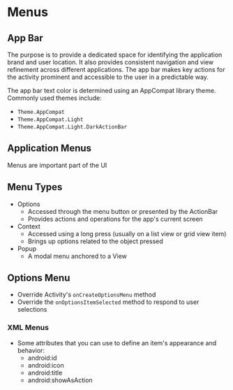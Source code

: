# Menus

## App Bar

The purpose is to provide a dedicated space for identifying the application brand and user location.  It also provides consistent navigation and view refinement across different applications. The app bar makes key actions for the activity prominent and accessible to the user in a predictable way.

The app bar text color is determined using an AppCompat library theme. Commonly used themes include:

- `Theme.AppCompat`
- `Theme.AppCompat.Light`
- `Theme.AppCompat.Light.DarkActionBar`

## Application Menus

Menus are important part of the UI

## Menu Types

- Options
  - Accessed through the menu button or presented by the ActionBar
  - Provides actions and operations for the app's current screen
- Context
  - Accessed using a long press (usually on a list view or grid view item)
  - Brings up options related to the object pressed
- Popup
  - A modal menu anchored to a View

## Options Menu

- Override Activity's `onCreateOptionsMenu` method
- Override the `onOptionsItemSelected` method to respond to user selections

### XML Menus

- Some attributes that you can use to define an item's appearance and behavior:
  - android:id
  - android:icon
  - android:title
  - android:showAsAction
